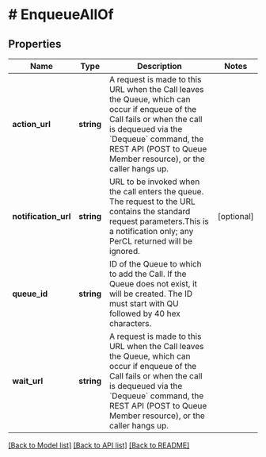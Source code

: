 # # EnqueueAllOf

## Properties

Name | Type | Description | Notes
------------ | ------------- | ------------- | -------------
**action_url** | **string** | A request is made to this URL when the Call leaves the Queue, which can occur if enqueue of the Call fails or when the call is dequeued via the &#x60;Dequeue&#x60; command, the REST API (POST to Queue Member resource), or the caller hangs up. | 
**notification_url** | **string** | URL to be invoked when the call enters the queue. The request to the URL contains the standard request parameters.This is a notification only; any PerCL returned will be ignored. | [optional] 
**queue_id** | **string** | ID of the Queue to which to add the Call. If the Queue does not exist, it will be created. The ID must start with QU followed by 40 hex characters. | 
**wait_url** | **string** | A request is made to this URL when the Call leaves the Queue, which can occur if enqueue of the Call fails or when the call is dequeued via the &#x60;Dequeue&#x60; command, the REST API (POST to Queue Member resource), or the caller hangs up. | 

[[Back to Model list]](../../README.md#documentation-for-models) [[Back to API list]](../../README.md#documentation-for-api-endpoints) [[Back to README]](../../README.md)


